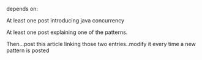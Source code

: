 depends on:

At least one post introducing java concurrency

At least one post explaining one of the patterns.

Then...post this article linking those two entries..modify it every time a new pattern is posted